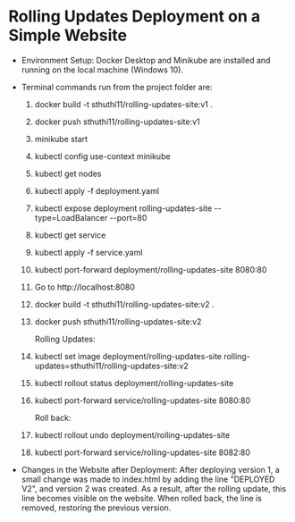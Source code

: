 # Rolling Updates Deployment on a Simple Website

- Environment Setup:
  Docker Desktop and Minikube are installed and running on the local machine (Windows 10).

  
- Terminal commands run from the project folder are:
  
  1. docker build -t sthuthi11/rolling-updates-site:v1 .
  2. docker push sthuthi11/rolling-updates-site:v1
  3. minikube start
  4. kubectl config use-context minikube
  5. kubectl get nodes
  6. kubectl apply -f deployment.yaml
  7. kubectl expose deployment rolling-updates-site --type=LoadBalancer --port=80
  8. kubectl get service
  9. kubectl apply -f service.yaml
  10. kubectl port-forward deployment/rolling-updates-site 8080:80
  11. Go to http://localhost:8080
  12. docker build -t sthuthi11/rolling-updates-site:v2 .
  13. docker push sthuthi11/rolling-updates-site:v2
  
      Rolling Updates:
  14. kubectl set image deployment/rolling-updates-site rolling-updates=sthuthi11/rolling-updates-site:v2
  15. kubectl rollout status deployment/rolling-updates-site
  16. kubectl port-forward service/rolling-updates-site 8080:80
  
      Roll back:
  16. kubectl rollout undo deployment/rolling-updates-site
  17. kubectl port-forward service/rolling-updates-site 8082:80


- Changes in the Website after Deployment: 
  After deploying version 1, a small change was made to index.html by adding the line "DEPLOYED V2", and version 2 was created. As a 
  result, after the rolling update, this line becomes visible on the website. When rolled back, the line is removed, restoring the previous   version.
